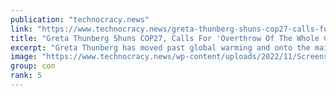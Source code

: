 ```yaml
---
publication: "technocracy.news"
link: "https://www.technocracy.news/greta-thunberg-shuns-cop27-calls-for-overthrow-of-the-whole-capitalist-system/"
title: "Greta Thunberg Shuns COP27, Calls For 'Overthrow Of The Whole Capitalist System'"
excerpt: "Greta Thunberg has moved past global warming and onto the main event: overthrowing capitalism altogether in favor of Sustainable Development, aka Technocracy. This has been the goal of global warming "
image: "https://www.technocracy.news/wp-content/uploads/2022/11/Screenshot-2022-11-08-at-8.08.36-AM.png"
group: con
rank: 5
---
```

